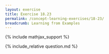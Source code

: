 ```yaml
---
layout: exercise
title: Exercise 18.23
permalink: /concept-learning-exercises/18-23/
breadcrumb: Learning from Examples
---
```


{% include mathjax_support %}

<div><i class="arrow-up loader" data-chapter="concept-learning-exercises" data-exercise="ex_23" data-rating="0"></i></div>
{% include_relative question.md %}
